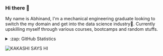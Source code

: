 ### Hi there 👋


<!-- **abhinandc15/abhinandc15** is a ✨ _special_ ✨ repository because its `README.md` (this file) appears on your GitHub profile. -->

My name is Abhinand, I'm a mechanical engineering graduate looking to switch the my domain and get into the data science industry🌱. Currently upskilling myself through various courses, bootcamps and random stuffs.  

<!-- ![GitHub Follow](https://img.shields.io/github/followers/abhinandc15.svg?style=social&label=Follow) -->
<!-- ![GitHub Star](https://img.shields.io/github/stars/abhinandc15?affiliations=OWNER%2CCOLLABORATOR&style=social&label=Star) -->
<!--  
- 🔭 I’m currently working on ...
- 🌱 I’m currently learning ...
- 👯 I’m looking to collaborate on ...
- 🤔 I’m looking for help with ...
- 💬 Ask me about ...
- 📫 How to reach me: ...
-->
<details close>
<summary>:zap: GitHub Statistics</summary>
 <img src="https://github-readme-stats.vercel.app/api?username=abhinandc15&show_icons=true&theme=nord" width="400px">
</details>

![KAKASHI SAYS HI ](https://images-wixmp-ed30a86b8c4ca887773594c2.wixmp.com/f/4027f2bc-fe5b-4eac-b2d1-67f63af77712/d1ijjw8-d215e700-9521-42c3-b456-92268d117caa.jpg?token=eyJ0eXAiOiJKV1QiLCJhbGciOiJIUzI1NiJ9.eyJzdWIiOiJ1cm46YXBwOjdlMGQxODg5ODIyNjQzNzNhNWYwZDQxNWVhMGQyNmUwIiwiaXNzIjoidXJuOmFwcDo3ZTBkMTg4OTgyMjY0MzczYTVmMGQ0MTVlYTBkMjZlMCIsIm9iaiI6W1t7InBhdGgiOiJcL2ZcLzQwMjdmMmJjLWZlNWItNGVhYy1iMmQxLTY3ZjYzYWY3NzcxMlwvZDFpamp3OC1kMjE1ZTcwMC05NTIxLTQyYzMtYjQ1Ni05MjI2OGQxMTdjYWEuanBnIn1dXSwiYXVkIjpbInVybjpzZXJ2aWNlOmZpbGUuZG93bmxvYWQiXX0.xKkphEWyffxvo9e5B7e_03ckNyXhdz2E_YUSgcg8xdU)
